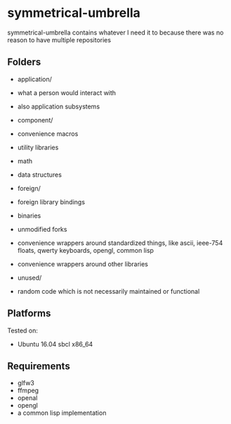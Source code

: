 # symmetrical-umbrella
symmetrical-umbrella contains whatever I need it to because there was no reason to have multiple repositories

## Folders

- application/
 - what a person would interact with
 - also application subsystems	
		
- component/
 - convenience macros
 - utility libraries
 - math
 - data structures

- foreign/
 - foreign library bindings
 - binaries
 - unmodified forks
 - convenience wrappers around standardized things, like ascii, ieee-754 floats, qwerty keyboards, opengl, common lisp
 - convenience wrappers around other libraries

- unused/
 - random code which is not necessarily maintained or functional
	
## Platforms
Tested on:
- Ubuntu 16.04 sbcl x86_64

## Requirements
- glfw3
- ffmpeg
- openal
- opengl
- a common lisp implementation
 
